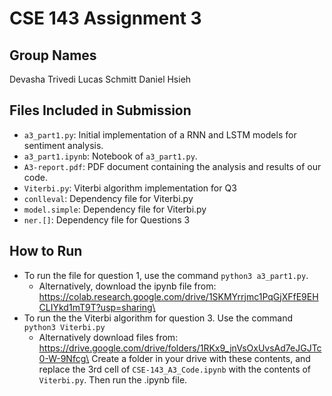 # CSE 143 Assignment 3

## Group Names

Devasha Trivedi
Lucas Schmitt
Daniel Hsieh

## Files Included in Submission

- `a3_part1.py`: Initial implementation of a RNN and LSTM models for sentiment analysis.
- `a3_part1.ipynb`: Notebook of `a3_part1.py`.
- `A3-report.pdf`: PDF document containing the analysis and results of our code.
- `Viterbi.py`: Viterbi algorithm implementation for Q3
- `conlleval`: Dependency file for Viterbi.py
- `model.simple`: Dependency file for Viterbi.py
- `ner.[]`: Dependency file for Questions 3

## How to Run

- To run the file for question 1, use the command `python3 a3_part1.py`.
  - Alternatively, download the ipynb file from: https://colab.research.google.com/drive/1SKMYrrjmc1PqGjXFfE9EHCLIYkd1mT9T?usp=sharing\
- To run the the Viterbi algorithm for question 3. Use the command `python3 Viterbi.py`
    - Alternatively download files from:
    https://drive.google.com/drive/folders/1RKx9_jnVsOxUvsAd7eJGJTc0-W-9Nfcg\
    Create a folder in your drive with these contents, and replace the 3rd cell of `CSE-143_A3_Code.ipynb` with the contents of `Viterbi.py`. Then run the .ipynb file.
